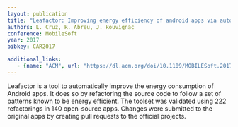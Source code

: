 ```yaml
---
layout: publication
title: "Leafactor: Improving energy efficiency of android apps via automatic refactoring"
authors: L. Cruz, R. Abreu, J. Rouvignac
conference: MobileSoft
year: 2017
bibkey: CAR2017

additional_links:
   - {name: "ACM", url: "https://dl.acm.org/doi/10.1109/MOBILESoft.2017.21"}
---
```

Leafactor is a tool to automatically improve the energy consumption of Android apps. It does so by refactoring the source code to follow a set of patterns known to be energy efficient. The toolset was validated using 222 refactorings in 140 open-source apps. Changes were submitted to the original apps by creating pull requests to the official projects.
